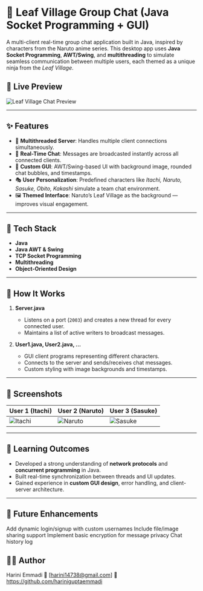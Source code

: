 # 🌿 Leaf Village Group Chat (Java Socket Programming + GUI)

A multi-client real-time group chat application built in Java, inspired by characters from the Naruto anime series. This desktop app uses **Java Socket Programming**, **AWT/Swing**, and **multithreading** to simulate seamless communication between multiple users, each themed as a unique ninja from the *Leaf Village*.

## 🌟 Live Preview

![Leaf Village Chat Preview](../icons/Preview.png)

---

## ✨ Features

- 🧠 **Multithreaded Server**: Handles multiple client connections simultaneously.
- 💬 **Real-Time Chat**: Messages are broadcasted instantly across all connected clients.
- 🎨 **Custom GUI**: AWT/Swing-based UI with background image, rounded chat bubbles, and timestamps.
- 🎭 **User Personalization**: Predefined characters like *Itachi, Naruto, Sasuke, Obito, Kakashi* simulate a team chat environment.
- 🖼️ **Themed Interface**: Naruto’s Leaf Village as the background — improves visual engagement.

---

## 🧰 Tech Stack

- **Java**  
- **Java AWT & Swing**  
- **TCP Socket Programming**  
- **Multithreading**  
- **Object-Oriented Design**

---

## 🚀 How It Works

1. **Server.java**  
   - Listens on a port (`2003`) and creates a new thread for every connected user.
   - Maintains a list of active writers to broadcast messages.

2. **User1.java, User2.java, ...**  
   - GUI client programs representing different characters.
   - Connects to the server and sends/receives chat messages.
   - Custom styling with image backgrounds and timestamps.

---

## 📸 Screenshots

| User 1 (Itachi) | User 2 (Naruto) | User 3 (Sasuke) |
|----------------|----------------|----------------|
| ![Itachi](screenshots/itachi.png) | ![Naruto](screenshots/naruto.png) | ![Sasuke](screenshots/sasuke.png) |

---

## 🎯 Learning Outcomes

- Developed a strong understanding of **network protocols** and **concurrent programming** in Java.
- Built real-time synchronization between threads and UI updates.
- Gained experience in **custom GUI design**, error handling, and client-server architecture.

---

## 📌 Future Enhancements

Add dynamic login/signup with custom usernames
Include file/image sharing support
Implement basic encryption for message privacy
Chat history log

## 👩‍💻 Author

Harini Emmadi
📧 [harini14738@gmail.com]
🔗 https://github.com/hariniguptaemmadi

